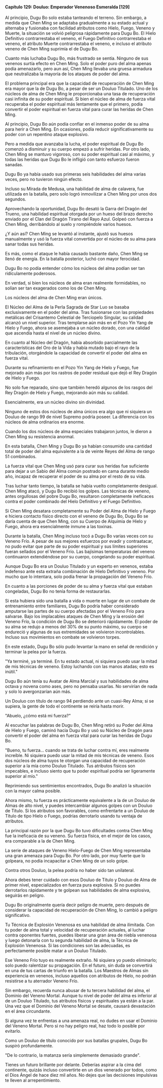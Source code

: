 
#### Capítulo 129: Douluo: Emperador Venenoso Esmeralda [129]

Al principio, Dugu Bo solo estaba tanteando el terreno. Sin embargo, a medida que Chen Ming se adaptaba gradualmente a su estado actual y alternaba y fusionaba con facilidad atributos como Hielo, Fuego, Veneno y Muerte, la situación se volvió peligrosa rápidamente para Dugu Bo. El Hielo Definitivo contrarrestaba el veneno, el Fuego Definitivo contrarrestaba el veneno, el atributo Muerte contrarrestaba el veneno, e incluso el atributo veneno de Chen Ming suprimía el de Dugu Bo.

Cuanto más luchaba Dugu Bo, más frustrado se sentía. Ninguno de sus venenos surtía efecto en Chen Ming. Solo el poder puro del alma apenas podía amenazarlo, pero aun así, Chen Ming llevaba una gruesa armadura que neutralizaba la mayoría de los ataques de poder del alma.

El problema principal era que la capacidad de recuperación de Chen Ming era mayor que la de Dugu Bo, a pesar de ser un Douluo Titulado. Uno de los núcleos de alma de Chen Ming le proporcionaba una tasa de recuperación casi infinita de su poder espiritual. Si bien el núcleo de alma de fuerza vital recuperaba el poder espiritual más lentamente que el primero, podía convertir el poder espiritual en fuerza vital para curar las heridas de Chen Ming.

Al principio, Dugu Bo aún podía confiar en el inmenso poder de su alma para herir a Chen Ming. En ocasiones, podía reducir significativamente su poder con un repentino ataque explosivo.

Pero a medida que avanzaba la lucha, el poder espiritual de Dugu Bo comenzó a disminuir y su cuerpo empezó a sufrir heridas. Por otro lado, Chen Ming se mantuvo vigoroso, con su poder espiritual casi al máximo, y todas las heridas que Dugu Bo le infligió con tanto esfuerzo fueron sanadas.

Dugu Bo ya había usado sus primeras seis habilidades del alma varias veces, pero no tuvieron ningún efecto.

Incluso su Mirada de Medusa, una habilidad de alma de calavera, fue utilizada en la batalla, pero solo logró inmovilizar a Chen Ming por unos dos segundos.

Aprovechando la oportunidad, Dugu Bo desató la Garra del Dragón del Trueno, una habilidad espiritual otorgada por un hueso del brazo derecho enviado por el Clan del Dragón Tirano del Rayo Azul. Golpeó con fuerza a Chen Ming, derribándolo al suelo y rompiéndole varios huesos.

¿Y aún así? Chen Ming se levantó al instante, ajustó sus huesos manualmente y usó la fuerza vital convertida por el núcleo de su alma para sanar todas sus heridas.

Es más, como el ataque le había causado bastante daño, Chen Ming se llenó de energía. En la batalla posterior, luchó con mayor ferocidad.

Dugu Bo no podía entender cómo los núcleos del alma podían ser tan ridículamente poderosos.

En verdad, si bien los núcleos de alma eran realmente formidables, no solían ser tan exagerados como los de Chen Ming.

Los núcleos del alma de Chen Ming eran únicos.

El Núcleo del Alma de la Perla Sagrada de Star Luo se basaba exclusivamente en el poder del alma. Tras fusionarse con las propiedades metálicas del Crisantemo Celestial de Terciopelo Singular, su calidad alcanzó un nivel superior. Tras templarse aún más en el Pozo Yin Yang de Hielo y Fuego, ahora se asemejaba a un núcleo dorado, con una calidad que ascendía hasta el nivel de un núcleo divino.

En cuanto al Núcleo del Dragón, había absorbido parcialmente las características del Oro de la Vida y había mutado bajo el rayo de la tribulación, otorgándole la capacidad de convertir el poder del alma en fuerza vital.

Durante su refinamiento en el Pozo Yin Yang de Hielo y Fuego, fue mejorado aún más por los rastros de poder residual que dejó el Rey Dragón de Hielo y Fuego.

No solo fue reparado, sino que también heredó algunos de los rasgos del Rey Dragón de Hielo y Fuego, mejorando aún más su calidad.

Esencialmente, era un núcleo divino sin divinidad.

Ninguno de estos dos núcleos de alma únicos era algo que ni siquiera un Douluo de rango 99 de nivel Supremo podría poseer. La diferencia con los núcleos de alma ordinarios era enorme.

Cuando los dos núcleos de alma especiales trabajaron juntos, le dieron a Chen Ming su resistencia anormal.

En esta batalla, Chen Ming y Dugu Bo ya habían consumido una cantidad total de poder del alma equivalente a la de veinte Reyes del Alma de rango 51 combinados.

La fuerza vital que Chen Ming usó para curar sus heridas fue suficiente para dejar a un Sabio del Alma común postrado en cama durante medio año, incapaz de recuperar el poder de su alma por el resto de su vida.

Tras luchar tanto tiempo, la batalla se había vuelto completamente desigual. Chen Ming atacó, y Dugu Bo recibió los golpes. Las técnicas de veneno, antes orgullosas del pobre Dugu Bo, resultaron completamente ineficaces contra el poder combinado del Hielo Definitivo y el Fuego Definitivo.

Si Chen Ming desatara completamente su Poder del Alma de Hielo y Fuego e hiciera contacto físico directo con el veneno de Dugu Bo, Dugu Bo se daría cuenta de que Chen Ming, con su Cuerpo de Alquimia de Hielo y Fuego, ahora era esencialmente inmune a las toxinas.

Durante la batalla, Chen Ming incluso tocó a Dugu Bo varias veces con su Veneno Frío. A pesar de sus mejores esfuerzos por evadir y contraatacar, no pudo evitar que parte de su poder espiritual y sus límites superiores fueran sellados por el Veneno Frío. Las bajísimas temperaturas del veneno continuaron extendiéndose por su cuerpo, congelando su poder espiritual.

Aunque Dugu Bo era un Douluo Titulado y un experto en venenos, estaba indefenso ante esta extraña combinación de Hielo Definitivo y veneno. Por mucho que lo intentara, solo podía frenar la propagación del Veneno Frío.

En cuanto a las porciones de poder de su alma y fuerza vital que estaban congeladas, Dugu Bo no tenía forma de restaurarlas.

Si esta hubiera sido una batalla a vida o muerte en lugar de un combate de entrenamiento entre familiares, Dugu Bo podría haber considerado amputarse las partes de su cuerpo afectadas por el Veneno Frío para salvarse. Bajo los implacables ataques de Chen Ming y la erosión del Veneno Frío, la condición de Dugu Bo se deterioró rápidamente. El poder de su alma se redujo a menos del 30% de su punto máximo, su cuerpo se endureció y algunas de sus extremidades se volvieron incontrolables. Incluso sus movimientos en combate se volvieron torpes.

En este estado, Dugu Bo sólo pudo levantar la mano en señal de rendición y terminar la pelea por la fuerza.

"Ya terminé, ya terminé. En tu estado actual, ni siquiera puedo usar la mitad de mis técnicas de veneno. Estoy luchando con las manos atadas; esto es inútil."

Dugu Bo aún tenía su Avatar de Alma Marcial y sus habilidades de alma octava y novena como ases, pero no pensaba usarlas. No servirían de nada y solo lo avergonzarían aún más.

Un Douluo con título de rango 94 perdiendo ante un cuasi-Rey Alma; si se supiera, la gente de todo el continente se reiría hasta morir.

"Abuelo, ¿cómo está mi fuerza?"

Al escuchar las palabras de Dugu Bo, Chen Ming retiró su Poder del Alma de Hielo y Fuego, caminó hacia Dugu Bo y usó su Núcleo de Dragón para convertir el poder del alma en fuerza vital para curar las heridas de Dugu Bo.

"Bueno, tu fuerza... cuando se trata de luchar contra mí, eres realmente increíble. Ni siquiera puedo usar la mitad de mis técnicas de veneno. Esos dos núcleos de alma tuyos te otorgan una capacidad de recuperación superior a la mía como Douluo Titulado. Tus atributos físicos son impecables, e incluso siento que tu poder espiritual podría ser ligeramente superior al mío."

Reprimiendo sus sentimientos encontrados, Dugu Bo analizó la situación con la mayor calma posible.

Ahora mismo, tu fuerza es prácticamente equivalente a la de un Douluo de Almas de alto nivel, y puedes intercambiar algunos golpes con un Douluo de Título. Si los atributos son favorables, como enfrentarte a un Douluo de Título de tipo Hielo o Fuego, podrías derrotarlo usando tu ventaja de atributos.

La principal razón por la que Dugu Bo tuvo dificultades contra Chen Ming fue la ineficacia de su veneno. Su fuerza física, en el mejor de los casos, era comparable a la de Chen Ming.

La serie de ataques de Veneno Hielo-Fuego de Chen Ming representaba una gran amenaza para Dugu Bo. Por otro lado, por muy fuerte que lo golpeara, no podía incapacitar a Chen Ming de un solo golpe.

Contra otros Douluo, la pelea podría no haber sido tan unilateral.

Ahora debes tener cuidado con esos Douluo de Título y Douluo de Alma de primer nivel, especializados en fuerza pura explosiva. Si no puedes derrotarlos rápidamente y te golpean sus habilidades de alma explosiva, seguirás en peligro.

Dugu Bo originalmente quería decir peligro de muerte, pero después de considerar la capacidad de recuperación de Chen Ming, lo cambió a peligro significativo.

Tu Técnica de Explosión Venenosa es una habilidad de alma ilimitada. Con tu poder de alma total y velocidad de recuperación actuales, al luchar contra oponentes fuertes, puedes liberar una gran área de niebla venenosa y luego detonarla con tu segunda habilidad de alma, la Técnica de Explosión Venenosa. Si las condiciones son las adecuadas, es perfectamente posible matar a un Douluo Titulado.

Ese Veneno Frío tuyo es realmente extraño. Ni siquiera yo puedo eliminarlo; solo puedo ralentizar su propagación. En el futuro, sin duda se convertirá en una de tus cartas de triunfo en la batalla. Los Maestros de Almas sin experiencia en venenos, incluso aquellos con atributos de Hielo, no podrán resistirse a tu aterrador Veneno Frío.

Sin embargo, recuerda nunca abusar de tu tercera habilidad del alma, el Dominio del Veneno Mortal. Aunque tu nivel de poder del alma es inferior al de un Douluo Titulado, tus atributos físicos y espirituales ya están a la par. Una vez que el Dominio del Veneno Mortal se desate, causará devastación en el área circundante.

Si alguna vez te enfrentas a una amenaza real, no dudes en usar el Dominio del Veneno Mortal. Pero si no hay peligro real, haz todo lo posible por evitarlo.

Como un Douluo de título conocido por sus batallas grupales, Dugu Bo suspiró profundamente.

"De lo contrario, la matanza sería simplemente demasiado grande".

Tienes un futuro brillante por delante. Deberías aspirar a la cima del continente, quizás incluso convertirte en un dios venerado por todos, como el Dios Ángel de hace diez mil años. No dejes que las decisiones impulsivas te lleven al arrepentimiento.